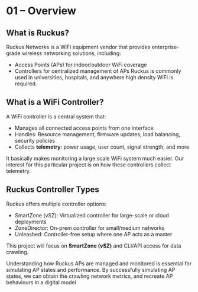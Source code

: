 # 01 – Overview

## What is Ruckus?

Ruckus Networks is a WiFi equipment vendor that provides enterprise-grade wireless networking solutions, including:
- Access Points (APs) for indoor/outdoor WiFi coverage
- Controllers for centralized management of APs
Ruckus is commonly used in universities, hospitals, and anywhere high density WiFi is required.

## What is a WiFi Controller?

A WiFi controller is a central system that:
- Manages all connected access points from one interface
- Handles: Resource management, firmware updates, load balancing, security policies
- Collects **telemetry**: power usage, user count, signal strength, and more

It basically makes monitoring a large scale WiFi system much easier. Our interest for this particular project is on how these controllers collect telemetry.

## Ruckus Controller Types

Ruckus offers multiple controller options:
- SmartZone (vSZ): Virtualized controller for large-scale or cloud deployments
- ZoneDirector: On-prem controller for small/medium networks
- Unleashed: Controller-free setup where one AP acts as a master

This project will focus on **SmartZone (vSZ)** and CLI/API access for data crawling.



Understanding how Ruckus APs are managed and monitored is essential for simulating AP states and performance.
By successfully simulating AP states, we can obtain the crawling network metrics, and recreate AP behaviours in a digital model

